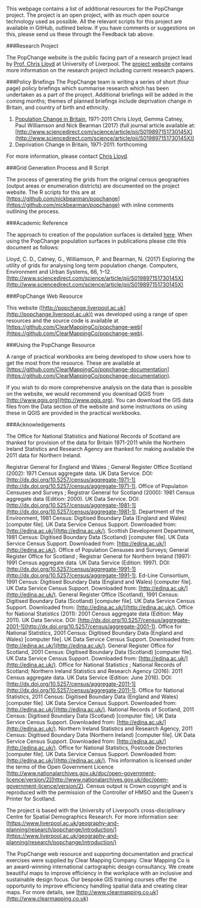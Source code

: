 <!-- compiled locally using pandoc resources.md -f markdown -t html -s -o res.html -->

This webpage contains a list of additional resources for the PopChange project. The project is an open project, with as much open source technology used as possible. All the relevant scripts for this project are available in GitHub, outlined below. If you have comments or suggestions on this, please send us these through the Feedback tab above. 

###Research Project

The PopChange website is the public facing part of a research project lead by [Prof. Chris Lloyd](https://www.liverpool.ac.uk/environmental-sciences/staff/christopher-lloyd/) at University of Liverpool. The [project website](https://www.liverpool.ac.uk/geography-and-planning/research/popchange/introduction/) contains more information on the research project including current research papers. 

###Policy Briefings
The PopChange team is writing a series of short (four page) policy briefings which summarise research which has been undertaken as a part of the project. Additional briefings will be added in the coming months; themes of planned briefings include deprivation change in Britain, and country of birth and ethnicity.
 
1.    [Population Change in Britain](http://www.nickbearman.me.uk/data/PopChange1_PopulationChange.pdf), 1971-2011 Chris Lloyd, Gemma Catney, Paul Williamson and Nick Bearman (2017) (full journal article available at: [http://www.sciencedirect.com/science/article/pii/S019897151730145X](http://www.sciencedirect.com/science/article/pii/S019897151730145X))
2.    Deprivation Change in Britain, 1971-2011: forthcoming
 
For more information, please contact [Chris Lloyd](mailto:c.d.lloyd@liverpool.ac.uk).

###Grid Generation Process and R Script

The process of generating the grids from the original census geographies (output areas or enumeration districts) are documented on the project website. The R scripts for this are at [https://github.com/nickbearman/popchange](https://github.com/nickbearman/popchange) with inline comments outlining the process. 

###Academic Reference

The approach to creation of the population surfaces is detailed [here](https://www.liverpool.ac.uk/media/livacuk/schoolofenvironmentalsciences/geography/research/popchange/PopulationSurfaces.pdf). When using the PopChange population surfaces in publications please cite this document as follows:  

Lloyd, C. D., Catney, G., Williamson, P. and Bearman, N. (2017) Exploring the utility of grids for analysing long term population change. Computers, Environment and Urban Systems, 66, 1–12.  [http://www.sciencedirect.com/science/article/pii/S019897151730145X](http://www.sciencedirect.com/science/article/pii/S019897151730145X)

###PopChange Web Resource

This website ([http://popchange.liverpool.ac.uk](http://popchange.liverpool.ac.uk)) was developed using a range of open resources and the source code is available at [https://github.com/ClearMappingCo/popchange-web](https://github.com/ClearMappingCo/popchange-web). 

###Using the PopChange Resource

A range of practical workbooks are being developed to show users how to get the most from the resource. These are available at [https://github.com/ClearMappingCo/popchange-documentation](https://github.com/ClearMappingCo/popchange-documentation). 

If you wish to do more comprehensive analysis on the data than is possible on the website, we would recommend you download QGIS from [http://www.qgis.org](http://www.qgis.org). You can download the GIS data files from the Data section of the website and some instructions on using these in QGIS are provided in the practical workbooks. 

###Acknowledgements

The Office for National Statistics and National Records of Scotland are thanked for provision of the data for Britain 1971-2011 while the Northern Ireland Statistics and Research Agency are thanked for making available the 2011 data for Northern Ireland.

Registrar General for England and Wales ; General Register Office Scotland (2002): 1971 Census aggregate data. UK Data Service. DOI: [http://dx.doi.org/10.5257/census/aggregate-1971-1](http://dx.doi.org/10.5257/census/aggregate-1971-1). Office of Population Censuses and Surveys ; Registrar General for Scotland (2000): 1981 Census aggregate data (Edition: 2000). UK Data Service. DOI: [http://dx.doi.org/10.5257/census/aggregate-1981-1](http://dx.doi.org/10.5257/census/aggregate-1981-1). Department of the Environment, 1981 Census: Digitised Boundary Data (England and Wales) [computer file]. UK Data Service Census Support. Downloaded from: [http://edina.ac.uk/](http://edina.ac.uk/). Scottish Development Department, 1981 Census: Digitised Boundary Data (Scotland) [computer file]. UK Data Service Census Support. Downloaded from: [http://edina.ac.uk/](http://edina.ac.uk/). Office of Population Censuses and Surveys; General Register Office for Scotland ; Registrar General for Northern Ireland (1997): 1991 Census aggregate data. UK Data Service (Edition: 1997). DOI: [http://dx.doi.org/10.5257/census/aggregate-1991-1](http://dx.doi.org/10.5257/census/aggregate-1991-1). Ed-Line Consortium, 1991 Census: Digitised Boundary Data (England and Wales) [computer file]. UK Data Service Census Support. Downloaded from: [http://edina.ac.uk/](http://edina.ac.uk/). General Register Office (Scotland), 1991 Census: Digitised Boundary Data (Scotland) [computer file]. UK Data Service Census Support. Downloaded from: [http://edina.ac.uk/](http://edina.ac.uk/). Office for National Statistics (2011): 2001 Census aggregate data (Edition: May 2011). UK Data Service. DOI: [http://dx.doi.org/10.5257/census/aggregate-2001-1](http://dx.doi.org/10.5257/census/aggregate-2001-1). Office for National Statistics, 2001 Census: Digitised Boundary Data (England and Wales) [computer file]. UK Data Service Census Support. Downloaded from: [http://edina.ac.uk/](http://edina.ac.uk/). General Register Office for Scotland, 2001 Census: Digitised Boundary Data (Scotland) [computer file]. UK Data Service Census Support. Downloaded from: [http://edina.ac.uk/](http://edina.ac.uk/).  Office for National Statistics ; National Records of Scotland; Northern Ireland Statistics and Research Agency (2016): 2011 Census aggregate data. UK Data Service (Edition: June 2016). DOI: [http://dx.doi.org/10.5257/census/aggregate-2011-1](http://dx.doi.org/10.5257/census/aggregate-2011-1). Office for National Statistics, 2011 Census: Digitised Boundary Data (England and Wales) [computer file]. UK Data Service Census Support. Downloaded from: [http://edina.ac.uk/](http://edina.ac.uk/). National Records of Scotland, 2011 Census: Digitised Boundary Data (Scotland) [computer file]. UK Data Service Census Support. Downloaded from: [http://edina.ac.uk/](http://edina.ac.uk/). Northern Ireland Statistics and Research Agency, 2011 Census: Digitised Boundary Data (Northern Ireland) [computer file]. UK Data Service Census Support. Downloaded from: [http://edina.ac.uk/](http://edina.ac.uk/).  Office for National Statistics, Postcode Directories [computer file]. UK Data Service Census Support. Downloaded from: [http://edina.ac.uk/](http://edina.ac.uk/). This information is licensed under the terms of the Open Government Licence [http://www.nationalarchives.gov.uk/doc/open-government-licence/version/2](http://www.nationalarchives.gov.uk/doc/open-government-licence/version/2). Census output is Crown copyright and is reproduced with the permission of the Controller of HMSO and the Queen's Printer for Scotland.

The project is based with the University of Liverpool’s cross-disciplinary Centre for Spatial Demographics Research. For more information see: [https://www.liverpool.ac.uk/geography-and-planning/research/popchange/introduction/](https://www.liverpool.ac.uk/geography-and-planning/research/popchange/introduction/)

The PopChange web resource and supporting documentation and practical exercises were supplied by Clear Mapping Company. Clear Mapping Co is an award-winning international cartographic design consultancy. We create beautiful maps to improve efficiency in the workplace with an inclusive and sustainable design focus. Our bespoke GIS training courses offer the opportunity to improve efficiency handling spatial data and creating clear maps. For more details, see [http://www.clearmapping.co.uk](http://www.clearmapping.co.uk)
